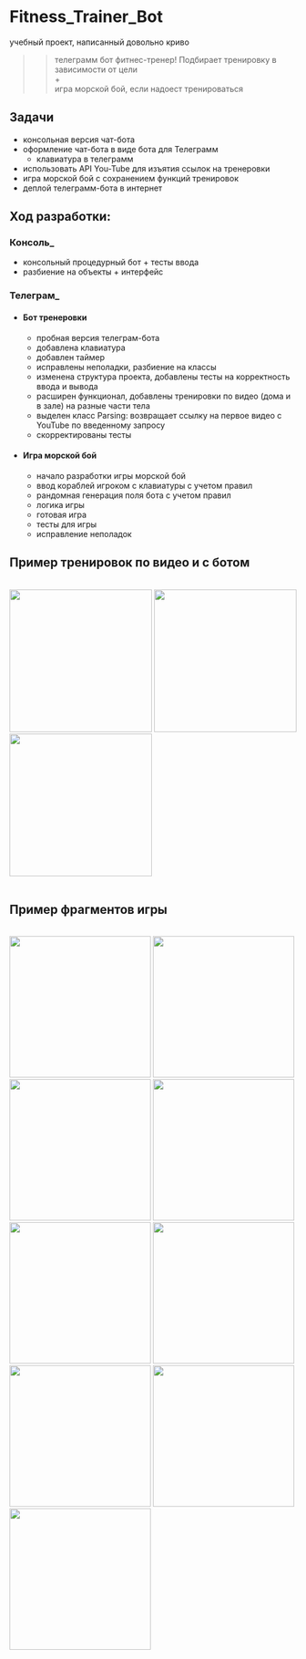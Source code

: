# Fitness_Trainer_Bot
учебный проект, написанный довольно криво

>> телеграмм бот фитнес-тренер! Подбирает тренировку в зависимости от цели
>> <br> + <br>
>> игра морской бой, если надоест тренироваться

## Задачи
* консольная версия чат-бота 
* оформление чат-бота в виде бота для Телеграмм
  * клавиатура в телеграмм
* использовать API You-Tube для изъятия ссылок на тренеровки
* игра морской бой с сохранением функций тренировок
* деплой телеграмм-бота в интернет


## Ход разработки: 
### Консоль_
* консольный процедурный бот + тесты ввода
* разбиение на объекты + интерфейс
### Телеграм_
* #### Бот тренеровки
   * пробная версия телеграм-бота
   * добавлена клавиатура
   * добавлен таймер
   * исправлены неполадки, разбиение на классы
   * изменена структура проекта, добавлены тесты на корректность ввода и вывода
   * расширен функционал, добавлены тренировки по видео (дома и в зале) на разные части тела
   * выделен класс Parsing: возвращает ссылку на первое видео с YouTube по введенному запросу
   * скорректированы тесты
* #### Игра морской бой
   * начало разработки игры морской бой
   * ввод кораблей игроком с клавиатуры с учетом правил
   * рандомная генерация поля бота с учетом правил
   * логика игры
   * готовая игра
   * тесты для игры
   * исправление неполадок


## Пример тренировок по видео и с ботом
<br>
<div>
<img src="https://github.com/TanyashaVoron/WorkoutForYouBot/blob/master/imag/IMG_4671.PNG" width="250">
<img src="https://github.com/TanyashaVoron/WorkoutForYouBot/blob/master/imag/IMG_4672.PNG" width="250">
<img src="https://github.com/TanyashaVoron/WorkoutForYouBot/blob/master/imag/IMG_4673.PNG" width="250">
</div>
<br>

## Пример фрагментов игры
<br>
<div>
<img src="https://github.com/TanyashaVoron/WorkoutForYouBot/blob/master/imag/IMG_4674.PNG" width="248">
<img src="https://github.com/TanyashaVoron/WorkoutForYouBot/blob/master/imag/IMG_4675.PNG" width="248">
<img src="https://github.com/TanyashaVoron/WorkoutForYouBot/blob/master/imag/IMG_4676.PNG" width="248">
<img src="https://github.com/TanyashaVoron/WorkoutForYouBot/blob/master/imag/IMG_4677.PNG" width="248">
<img src="https://github.com/TanyashaVoron/WorkoutForYouBot/blob/master/imag/IMG_4678.PNG" width="248">
<img src="https://github.com/TanyashaVoron/WorkoutForYouBot/blob/master/imag/IMG_4679.PNG" width="248">
<img src="https://github.com/TanyashaVoron/WorkoutForYouBot/blob/master/imag/IMG_4680.PNG" width="248">
<img src="https://github.com/TanyashaVoron/WorkoutForYouBot/blob/master/imag/IMG_4681.PNG" width="248">
<img src="https://github.com/TanyashaVoron/WorkoutForYouBot/blob/master/imag/IMG_4682.PNG" width="248">
</div>

